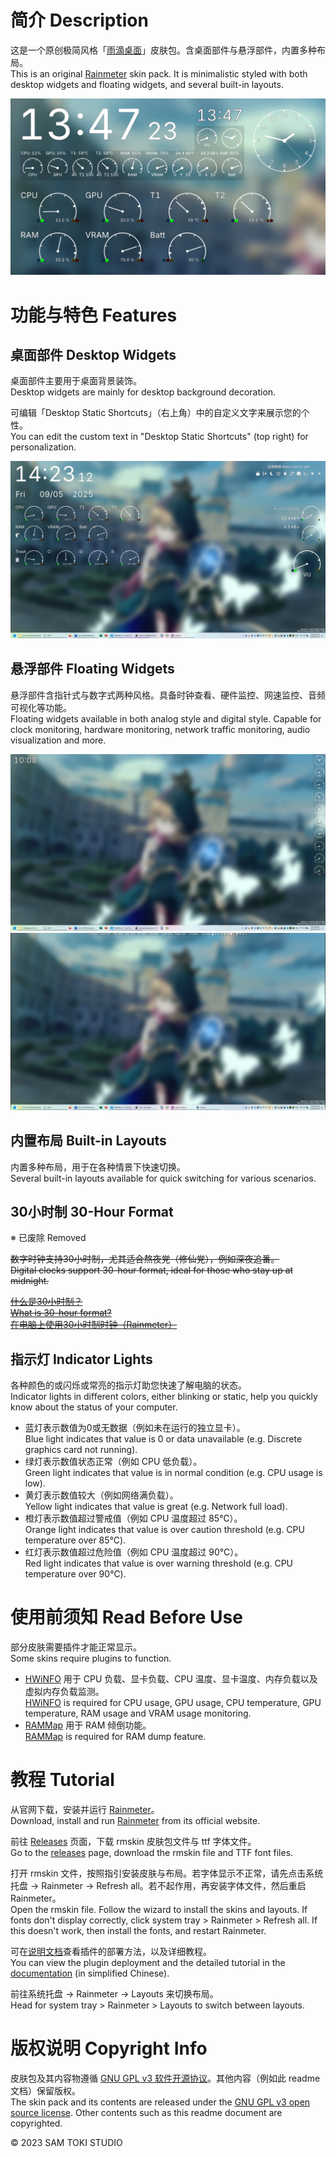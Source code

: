 # 简介 Description

这是一个原创极简风格「[雨滴桌面](https://en.wikipedia.org/wiki/Rainmeter)」皮肤包。含桌面部件与悬浮部件，内置多种布局。<br>
This is an original [Rainmeter](https://en.wikipedia.org/wiki/Rainmeter) skin pack. It is minimalistic styled with both desktop widgets and floating widgets, and several built-in layouts.

![封面 Cover](/PREVIEW/封面%20Cover.png)

# 功能与特色 Features

## 桌面部件 Desktop Widgets

桌面部件主要用于桌面背景装饰。<br>
Desktop widgets are mainly for desktop background decoration.

可编辑「Desktop Static Shortcuts」（右上角）中的自定义文字来展示您的个性。<br>
You can edit the custom text in "Desktop Static Shortcuts" (top right) for personalization.

![桌面布局 Desktop Layout](/PREVIEW/桌面布局%20Desktop%20Layout.png)

## 悬浮部件 Floating Widgets

悬浮部件含指针式与数字式两种风格。具备时钟查看、硬件监控、网速监控、音频可视化等功能。<br>
Floating widgets available in both analog style and digital style. Capable for clock monitoring, hardware monitoring, network traffic monitoring, audio visualization and more.

![悬浮指针式布局 Float Analog Layout](/PREVIEW/悬浮指针式布局%20Float%20Analog%20Layout.png)
![悬浮数字式布局 Float Digital Layout](/PREVIEW/悬浮数字式布局%20Float%20Digital%20Layout.png)

## 内置布局 Built-in Layouts

内置多种布局，用于在各种情景下快速切换。<br>
Several built-in layouts available for quick switching for various scenarios.

## 30小时制 30-Hour Format

※ 已废除 Removed

~~数字时钟支持30小时制，尤其适合熬夜党（修仙党），例如深夜追番。~~<br>
~~Digital clocks support 30-hour format, ideal for those who stay up at midnight.~~

~~[什么是30小时制？](https://zh.moegirl.org.cn/30%E5%B0%8F%E6%97%B6%E5%88%B6)~~<br>
~~[What is 30-hour format?](https://en.wikipedia.org/wiki/Date_and_time_notation_in_Japan)~~<br>
~~[在电脑上使用30小时制时钟（Rainmeter）](https://zhuanlan.zhihu.com/p/319783535)~~

## 指示灯 Indicator Lights

各种颜色的或闪烁或常亮的指示灯助您快速了解电脑的状态。<br>
Indicator lights in different colors, either blinking or static, help you quickly know about the status of your computer.

- 蓝灯表示数值为0或无数据（例如未在运行的独立显卡）。<br>
Blue light indicates that value is 0 or data unavailable (e.g. Discrete graphics card not running).
- 绿灯表示数值状态正常（例如 CPU 低负载）。<br>
Green light indicates that value is in normal condition (e.g. CPU usage is low).
- 黄灯表示数值较大（例如网络满负载）。<br>
Yellow light indicates that value is great (e.g. Network full load).
- 橙灯表示数值超过警戒值（例如 CPU 温度超过 85℃）。<br>
Orange light indicates that value is over caution threshold (e.g. CPU temperature over 85℃).
- 红灯表示数值超过危险值（例如 CPU 温度超过 90℃）。<br>
Red light indicates that value is over warning threshold (e.g. CPU temperature over 90℃).

# 使用前须知 Read Before Use

部分皮肤需要插件才能正常显示。<br>
Some skins require plugins to function.

- [HWiNFO](https://docs.rainmeter.net/tips/hwinfo) 用于 CPU 负载、显卡负载、CPU 温度、显卡温度、内存负载以及虚拟内存负载监测。<br>
[HWiNFO](https://docs.rainmeter.net/tips/hwinfo) is required for CPU usage, GPU usage, CPU temperature, GPU temperature, RAM usage and VRAM usage monitoring.
- [RAMMap](https://learn.microsoft.com/en-us/sysinternals/downloads/rammap) 用于 RAM 倾倒功能。<br>
[RAMMap](https://learn.microsoft.com/en-us/sysinternals/downloads/rammap) is required for RAM dump feature.

# 教程 Tutorial

从官网下载，安装并运行 [Rainmeter](https://www.rainmeter.net)。<br>
Download, install and run [Rainmeter](https://www.rainmeter.net) from its official website.

前往 [Releases](https://github.com/SamToki/Sam-Toki-Rainmeter-Skin/releases/latest) 页面，下载 rmskin 皮肤包文件与 ttf 字体文件。<br>
Go to the [releases](https://github.com/SamToki/Sam-Toki-Rainmeter-Skin/releases/latest) page, download the rmskin file and TTF font files.

打开 rmskin 文件，按照指引安装皮肤与布局。若字体显示不正常，请先点击系统托盘 → Rainmeter → Refresh all。若不起作用，再安装字体文件，然后重启 Rainmeter。<br>
Open the rmskin file. Follow the wizard to install the skins and layouts. If fonts don't display correctly, click system tray > Rainmeter > Refresh all. If this doesn't work, then install the fonts, and restart Rainmeter.

可在[说明文档](/HELP/Sam%20Toki%20的%20Rainmeter%20皮肤说明文档.pdf)查看插件的部署方法，以及详细教程。<br>
You can view the plugin deployment and the detailed tutorial in the [documentation](/HELP/Sam%20Toki%20的%20Rainmeter%20皮肤说明文档.pdf) (in simplified Chinese).

前往系统托盘 → Rainmeter → Layouts 来切换布局。<br>
Head for system tray > Rainmeter > Layouts to switch between layouts.

# 版权说明 Copyright Info

皮肤包及其内容物遵循 [GNU GPL v3 软件开源协议](https://www.gnu.org/licenses/gpl-3.0.en.html)。其他内容（例如此 readme 文档）保留版权。<br>
The skin pack and its contents are released under the [GNU GPL v3 open source license](https://www.gnu.org/licenses/gpl-3.0.en.html). Other contents such as this readme document are copyrighted.

© 2023 SAM TOKI STUDIO
